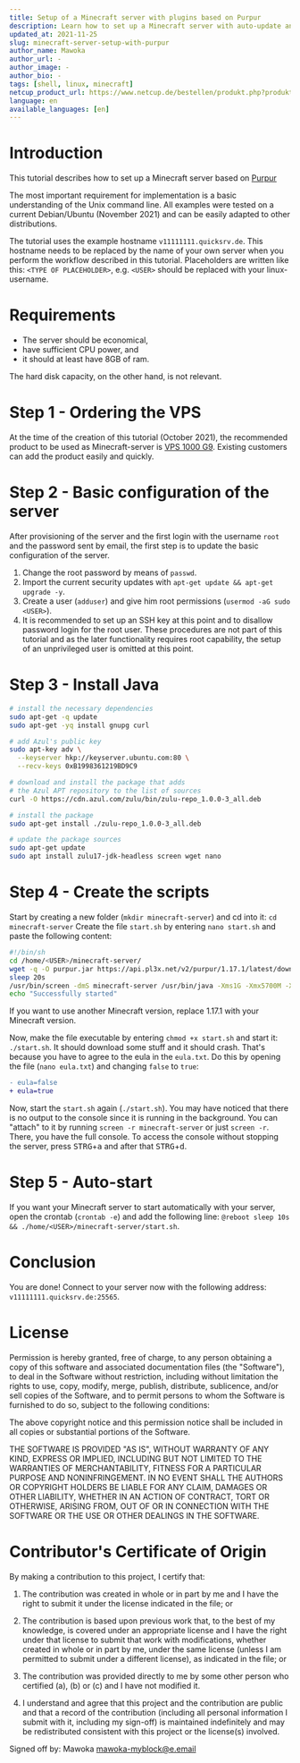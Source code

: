 ```yaml
---
title: Setup of a Minecraft server with plugins based on Purpur
description: Learn how to set up a Minecraft server with auto-update and auto-start based on Purpur.
updated_at: 2021-11-25
slug: minecraft-server-setup-with-purpur
author_name: Mawoka
author_url: -
author_image: -
author_bio: -
tags: [shell, linux, minecraft] 
netcup_product_url: https://www.netcup.de/bestellen/produkt.php?produkt=2554
language: en
available_languages: [en]
---
```


# Introduction
This tutorial describes how to set up a Minecraft server based on [Purpur](https://purpur.pl3x.net)

<!-- The reading time of this tutorial is about five minutes; implementation will take approximately 45 minutes. -->

The most important requirement for implementation is a basic understanding of the Unix command line. All examples were tested on a current Debian/Ubuntu (November 2021) and can be easily adapted to other distributions.


The tutorial uses the example hostname `v11111111.quicksrv.de`. This hostname needs to be replaced by the name of your own server when you perform the workflow described in this tutorial. Placeholders are written like this: `<TYPE OF PLACEHOLDER>`, e.g. `<USER>` should be replaced with your linux-username.

# Requirements

* The server should be economical,
* have sufficient CPU power, and
* it should at least have 8GB of ram.

The hard disk capacity, on the other hand, is not relevant.


# Step 1 - Ordering the VPS
At the time of the creation of this tutorial (October 2021), the recommended product to be used as Minecraft-server is [VPS 1000 G9](https://www.netcup.de/bestellen/produkt.php?produkt=2554). 
Existing customers can add the product easily and quickly.

# Step 2 - Basic configuration of the server
After provisioning of the server and the first login with the username `root` and the password sent by email, the first step is to update the basic configuration of the server.

1. Change the root password by means of `passwd`.
2. Import the current security updates with `apt-get update && apt-get upgrade -y`.
3. Create a user (`adduser`) and give him root permissions (`usermod -aG sudo <USER>`).
3. It is recommended to set up an SSH key at this point and to disallow password login for the root user. These procedures are not part of this tutorial and as the later functionality requires root capability, the setup of an unprivileged user is omitted at this point.

# Step 3 - Install Java
```bash
# install the necessary dependencies
sudo apt-get -q update
sudo apt-get -yq install gnupg curl 

# add Azul's public key
sudo apt-key adv \
  --keyserver hkp://keyserver.ubuntu.com:80 \
  --recv-keys 0xB1998361219BD9C9

# download and install the package that adds 
# the Azul APT repository to the list of sources 
curl -O https://cdn.azul.com/zulu/bin/zulu-repo_1.0.0-3_all.deb

# install the package
sudo apt-get install ./zulu-repo_1.0.0-3_all.deb

# update the package sources
sudo apt-get update
sudo apt install zulu17-jdk-headless screen wget nano
```

# Step 4 - Create the scripts
Start by creating a new folder (`mkdir minecraft-server`) and cd into it: `cd minecraft-server`
Create the file `start.sh` by entering `nano start.sh` and paste the following content:
```bash
#!/bin/sh
cd /home/<USER>/minecraft-server/
wget -q -O purpur.jar https://api.pl3x.net/v2/purpur/1.17.1/latest/download
sleep 20s
/usr/bin/screen -dmS minecraft-server /usr/bin/java -Xms1G -Xmx5700M -XX:+UseG1GC -XX:+ParallelRefProcEnabled -XX:MaxGCPauseMillis=200 -XX:+UnlockExperimentalVMOptions -XX:+DisableExplicitGC -XX:+AlwaysPreTouch -XX:G1NewSizePercent=30 -XX:G1MaxNewSizePercent=40 -XX:G1HeapRegionSize=8M -XX:G1ReservePercent=20 -XX:G1HeapWastePercent=5 -XX:G1MixedGCCountTarget=4 -XX:InitiatingHeapOccupancyPercent=15 -XX:G1MixedGCLiveThresholdPercent=90 -XX:G1RSetUpdatingPauseTimePercent=5 -XX:SurvivorRatio=32 -XX:+PerfDisableSharedMem -XX:MaxTenuringThreshold=1 -Dusing.aikars.flags=https://mcflags.emc.gs -Daikars.new.flags=true -jar purpur.jar nogui
echo "Successfully started"
```
If you want to use another Minecraft version, replace 1.17.1 with your Minecraft version.

Now, make the file executable by entering `chmod +x start.sh` and start it: `./start.sh`. It should download some stuff and it should crash. That's because you have to agree to the eula in the `eula.txt`. Do this by opening the file (`nano eula.txt`)
and changing `false` to `true`:

```diff
- eula=false
+ eula=true
```

Now, start the `start.sh` again (`./start.sh`). You may have noticed that there is no output to the console since it is running in the background. You can "attach" to it by running `screen -r minecraft-server` or just `screen -r`. There, you have the full console. To access the console without stopping the server, press <kbd>STRG</kbd>+<kbd>a</kbd> and after that <kbd>STRG</kbd>+<kbd>d</kbd>.


# Step 5 - Auto-start
If you want your Minecraft server to start automatically with your server, open the crontab (`crontab -e`) and add the following line: `@reboot sleep 10s && ./home/<USER>/minecraft-server/start.sh`.

# Conclusion
You are done! Connect to your server now with the following address: `v11111111.quicksrv.de:25565`.


# License

Permission is hereby granted, free of charge, to any person obtaining a copy
of this software and associated documentation files (the "Software"), to deal
in the Software without restriction, including without limitation the rights
to use, copy, modify, merge, publish, distribute, sublicence, and/or sell
copies of the Software, and to permit persons to whom the Software is
furnished to do so, subject to the following conditions:

The above copyright notice and this permission notice shall be included in all
copies or substantial portions of the Software.

THE SOFTWARE IS PROVIDED "AS IS", WITHOUT WARRANTY OF ANY KIND, EXPRESS OR
IMPLIED, INCLUDING BUT NOT LIMITED TO THE WARRANTIES OF MERCHANTABILITY,
FITNESS FOR A PARTICULAR PURPOSE AND NONINFRINGEMENT. IN NO EVENT SHALL THE
AUTHORS OR COPYRIGHT HOLDERS BE LIABLE FOR ANY CLAIM, DAMAGES OR OTHER
LIABILITY, WHETHER IN AN ACTION OF CONTRACT, TORT OR OTHERWISE, ARISING FROM,
OUT OF OR IN CONNECTION WITH THE SOFTWARE OR THE USE OR OTHER DEALINGS IN THE
SOFTWARE.

# Contributor's Certificate of Origin
By making a contribution to this project, I certify that:

 1) The contribution was created in whole or in part by me and I have the right to submit it under the license indicated in the file; or

 2) The contribution is based upon previous work that, to the best of my knowledge, is covered under an appropriate license and I have the right under that license to submit that work with modifications, whether created in whole or in part by me, under the same license (unless I am permitted to submit under a different license), as indicated in the file; or

 3) The contribution was provided directly to me by some other person who certified (a), (b) or (c) and I have not modified it.

 4) I understand and agree that this project and the contribution are public and that a record of the contribution (including all personal information I submit with it, including my sign-off) is maintained indefinitely and may be redistributed consistent with this project or the license(s) involved.

Signed off by: Mawoka <mawoka-myblock@e.email>
